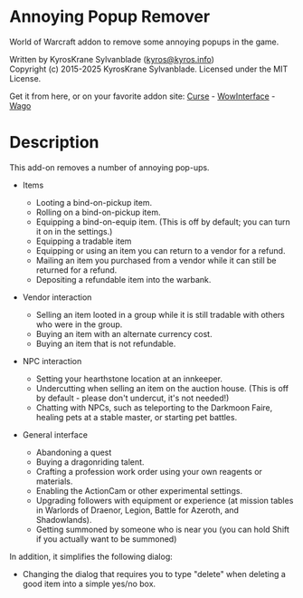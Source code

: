 # Annoying Popup Remover
World of Warcraft addon to remove some annoying popups in the game.

Written by KyrosKrane Sylvanblade (kyros@kyros.info)  
Copyright (c) 2015-2025 KyrosKrane Sylvanblade. Licensed under the MIT License.

Get it from here, or on your favorite addon site: [Curse](https://www.curseforge.com/wow/addons/annoying-pop-up-remover) - [WowInterface](https://www.wowinterface.com/downloads/info23631-AnnoyingPop-upRemover.html) - [Wago](https://addons.wago.io/addons/annoying-pop-up-remover)

# Description
This add-on removes a number of annoying pop-ups.
- Items
	- Looting a bind-on-pickup item.
	- Rolling on a bind-on-pickup item.
	- Equipping a bind-on-equip item. (This is off by default; you can turn it on in the settings.)
	- Equipping a tradable item
	- Equipping or using an item you can return to a vendor for a refund.
	- Mailing an item you purchased from a vendor while it can still be returned for a refund.
	- Depositing a refundable item into the warbank.

- Vendor interaction
	- Selling an item looted in a group while it is still tradable with others who were in the group.
	- Buying an item with an alternate currency cost.
	- Buying an item that is not refundable.

- NPC interaction
	- Setting your hearthstone location at an innkeeper.
	- Undercutting when selling an item on the auction house. (This is off by default - please don't undercut, it's not needed!)
	- Chatting with NPCs, such as teleporting to the Darkmoon Faire, healing pets at a stable master, or starting pet battles.

- General interface 
	- Abandoning a quest
	- Buying a dragonriding talent.
	- Crafting a profession work order using your own reagents or materials.
	- Enabling the ActionCam or other experimental settings.
	- Upgrading followers with equipment or experience (at mission tables in Warlords of Draenor, Legion, Battle for Azeroth, and Shadowlands).
	- Getting summoned by someone who is near you (you can hold Shift if you actually want to be summoned)

In addition, it simplifies the following dialog:

- Changing the dialog that requires you to type "delete" when deleting a good item into a simple yes/no box.

